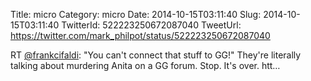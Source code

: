 Title: micro
Category: micro
Date: 2014-10-15T03:11:40
Slug: 2014-10-15T03:11:40
TwitterId: 522223250672087040
TweetUrl: https://twitter.com/mark_philpot/status/522223250672087040

RT [@frankcifaldi](https://twitter.com/frankcifaldi): "You can't connect that stuff to GG!" They're literally talking about murdering Anita on a GG forum. Stop. It's over. htt…